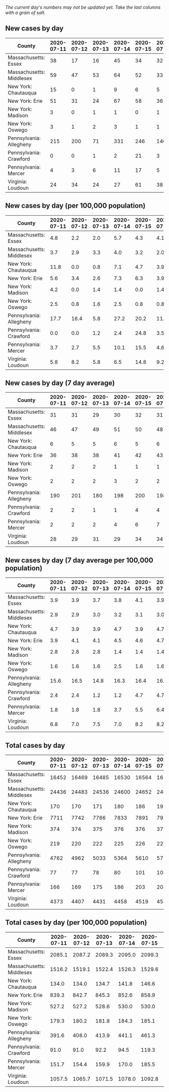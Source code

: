 _The current day's numbers may not be updated yet. Take the last columns with a grain of salt._
## New cases by day

| County | 2020-07-11 | 2020-07-12 | 2020-07-13 | 2020-07-14 | 2020-07-15 | 2020-07-16 | 2020-07-17 |
| --- | --- | --- | --- | --- | --- | --- | --- |
| Massachusetts: Essex | 38 | 17 | 16 | 45 | 34 | 32 |  |
| Massachusetts: Middlesex | 59 | 47 | 53 | 64 | 52 | 33 |  |
| New York: Chautauqua | 15 | 0 | 1 | 9 | 6 | 5 |  |
| New York: Erie | 51 | 31 | 24 | 67 | 58 | 36 |  |
| New York: Madison | 3 | 0 | 1 | 1 | 0 | 1 |  |
| New York: Oswego | 3 | 1 | 2 | 3 | 1 | 1 |  |
| Pennsylvania: Allegheny | 215 | 200 | 71 | 331 | 246 | 140 | 240 |
| Pennsylvania: Crawford | 0 | 0 | 1 | 2 | 21 | 3 | 1 |
| Pennsylvania: Mercer | 4 | 3 | 6 | 11 | 17 | 5 | 8 |
| Virginia: Loudoun | 24 | 34 | 24 | 27 | 61 | 38 | 19 |

## New cases by day (per 100,000 population)

| County | 2020-07-11 | 2020-07-12 | 2020-07-13 | 2020-07-14 | 2020-07-15 | 2020-07-16 | 2020-07-17 |
| --- | --- | --- | --- | --- | --- | --- | --- |
| Massachusetts: Essex | 4.8 | 2.2 | 2.0 | 5.7 | 4.3 | 4.1 |  |
| Massachusetts: Middlesex | 3.7 | 2.9 | 3.3 | 4.0 | 3.2 | 2.0 |  |
| New York: Chautauqua | 11.8 | 0.0 | 0.8 | 7.1 | 4.7 | 3.9 |  |
| New York: Erie | 5.6 | 3.4 | 2.6 | 7.3 | 6.3 | 3.9 |  |
| New York: Madison | 4.2 | 0.0 | 1.4 | 1.4 | 0.0 | 1.4 |  |
| New York: Oswego | 2.5 | 0.8 | 1.6 | 2.5 | 0.8 | 0.8 |  |
| Pennsylvania: Allegheny | 17.7 | 16.4 | 5.8 | 27.2 | 20.2 | 11.5 | 19.7 |
| Pennsylvania: Crawford | 0.0 | 0.0 | 1.2 | 2.4 | 24.8 | 3.5 | 1.2 |
| Pennsylvania: Mercer | 3.7 | 2.7 | 5.5 | 10.1 | 15.5 | 4.6 | 7.3 |
| Virginia: Loudoun | 5.8 | 8.2 | 5.8 | 6.5 | 14.8 | 9.2 | 4.6 |

## New cases by day (7 day average)

| County | 2020-07-11 | 2020-07-12 | 2020-07-13 | 2020-07-14 | 2020-07-15 | 2020-07-16 | 2020-07-17 |
| --- | --- | --- | --- | --- | --- | --- | --- |
| Massachusetts: Essex | 31 | 31 | 29 | 30 | 32 | 31 |  |
| Massachusetts: Middlesex | 46 | 47 | 49 | 51 | 50 | 48 |  |
| New York: Chautauqua | 6 | 5 | 5 | 6 | 5 | 6 |  |
| New York: Erie | 36 | 38 | 38 | 41 | 42 | 43 |  |
| New York: Madison | 2 | 2 | 2 | 1 | 1 | 1 |  |
| New York: Oswego | 2 | 2 | 2 | 3 | 2 | 2 |  |
| Pennsylvania: Allegheny | 190 | 201 | 180 | 198 | 200 | 198 | 206 |
| Pennsylvania: Crawford | 2 | 2 | 1 | 1 | 4 | 4 | 4 |
| Pennsylvania: Mercer | 2 | 2 | 2 | 4 | 6 | 7 | 8 |
| Virginia: Loudoun | 28 | 29 | 31 | 29 | 34 | 34 | 32 |

## New cases by day (7 day average per 100,000 population)

| County | 2020-07-11 | 2020-07-12 | 2020-07-13 | 2020-07-14 | 2020-07-15 | 2020-07-16 | 2020-07-17 |
| --- | --- | --- | --- | --- | --- | --- | --- |
| Massachusetts: Essex | 3.9 | 3.9 | 3.7 | 3.8 | 4.1 | 3.9 |  |
| Massachusetts: Middlesex | 2.9 | 2.9 | 3.0 | 3.2 | 3.1 | 3.0 |  |
| New York: Chautauqua | 4.7 | 3.9 | 3.9 | 4.7 | 3.9 | 4.7 |  |
| New York: Erie | 3.9 | 4.1 | 4.1 | 4.5 | 4.6 | 4.7 |  |
| New York: Madison | 2.8 | 2.8 | 2.8 | 1.4 | 1.4 | 1.4 |  |
| New York: Oswego | 1.6 | 1.6 | 1.6 | 2.5 | 1.6 | 1.6 |  |
| Pennsylvania: Allegheny | 15.6 | 16.5 | 14.8 | 16.3 | 16.4 | 16.3 | 16.9 |
| Pennsylvania: Crawford | 2.4 | 2.4 | 1.2 | 1.2 | 4.7 | 4.7 | 4.7 |
| Pennsylvania: Mercer | 1.8 | 1.8 | 1.8 | 3.7 | 5.5 | 6.4 | 7.3 |
| Virginia: Loudoun | 6.8 | 7.0 | 7.5 | 7.0 | 8.2 | 8.2 | 7.7 |

## Total cases by day

| County | 2020-07-11 | 2020-07-12 | 2020-07-13 | 2020-07-14 | 2020-07-15 | 2020-07-16 | 2020-07-17 |
| --- | --- | --- | --- | --- | --- | --- | --- |
| Massachusetts: Essex | 16452 | 16469 | 16485 | 16530 | 16564 | 16596 |  |
| Massachusetts: Middlesex | 24436 | 24483 | 24536 | 24600 | 24652 | 24685 |  |
| New York: Chautauqua | 170 | 170 | 171 | 180 | 186 | 191 |  |
| New York: Erie | 7711 | 7742 | 7766 | 7833 | 7891 | 7927 |  |
| New York: Madison | 374 | 374 | 375 | 376 | 376 | 377 |  |
| New York: Oswego | 219 | 220 | 222 | 225 | 226 | 227 |  |
| Pennsylvania: Allegheny | 4762 | 4962 | 5033 | 5364 | 5610 | 5750 | 5990 |
| Pennsylvania: Crawford | 77 | 77 | 78 | 80 | 101 | 104 | 105 |
| Pennsylvania: Mercer | 166 | 169 | 175 | 186 | 203 | 208 | 216 |
| Virginia: Loudoun | 4373 | 4407 | 4431 | 4458 | 4519 | 4557 | 4576 |

## Total cases by day (per 100,000 population)

| County | 2020-07-11 | 2020-07-12 | 2020-07-13 | 2020-07-14 | 2020-07-15 | 2020-07-16 | 2020-07-17 |
| --- | --- | --- | --- | --- | --- | --- | --- |
| Massachusetts: Essex | 2085.1 | 2087.2 | 2089.3 | 2095.0 | 2099.3 | 2103.3 |  |
| Massachusetts: Middlesex | 1516.2 | 1519.1 | 1522.4 | 1526.3 | 1529.6 | 1531.6 |  |
| New York: Chautauqua | 134.0 | 134.0 | 134.7 | 141.8 | 146.6 | 150.5 |  |
| New York: Erie | 839.3 | 842.7 | 845.3 | 852.6 | 858.9 | 862.8 |  |
| New York: Madison | 527.2 | 527.2 | 528.6 | 530.0 | 530.0 | 531.4 |  |
| New York: Oswego | 179.3 | 180.2 | 181.8 | 184.3 | 185.1 | 185.9 |  |
| Pennsylvania: Allegheny | 391.6 | 408.0 | 413.9 | 441.1 | 461.3 | 472.8 | 492.6 |
| Pennsylvania: Crawford | 91.0 | 91.0 | 92.2 | 94.5 | 119.3 | 122.9 | 124.1 |
| Pennsylvania: Mercer | 151.7 | 154.4 | 159.9 | 170.0 | 185.5 | 190.1 | 197.4 |
| Virginia: Loudoun | 1057.5 | 1065.7 | 1071.5 | 1078.0 | 1092.8 | 1102.0 | 1106.5 |
